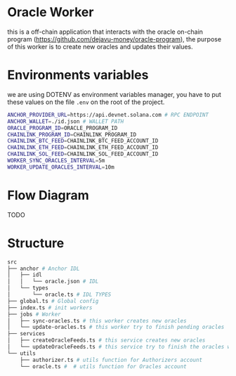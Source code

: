 # Oracle Worker

this is a off-chain application that interacts with the oracle on-chain program (https://github.com/dejavu-money/oracle-program), the purpose of this worker is to create new oracles and updates their values.

# Environments variables

we are using DOTENV as environment variables manager, you have to put these values on the file `.env` on the root of the project.

```bash
ANCHOR_PROVIDER_URL=https://api.devnet.solana.com # RPC ENDPOINT
ANCHOR_WALLET=./id.json # WALLET PATH
ORACLE_PROGRAM_ID=ORACLE_PROGRAM_ID
CHAINLINK_PROGRAM_ID=CHAINLINK_PROGRAM_ID
CHAINLINK_BTC_FEED=CHAINLINK_BTC_FEED_ACCOUNT_ID
CHAINLINK_ETH_FEED=CHAINLINK_ETH_FEED_ACCOUNT_ID
CHAINLINK_SOL_FEED=CHAINLINK_SOL_FEED_ACCOUNT_ID
WORKER_SYNC_ORACLES_INTERVAL=5m
WORKER_UPDATE_ORACLES_INTERVAL=10m
```

# Flow Diagram
TODO

# Structure
```bash
src
├── anchor # Anchor IDL
│   ├── idl
│   │   └── oracle.json # IDL
│   └── types
│       └── oracle.ts # IDL TYPES
├── global.ts # Global config
├── index.ts # init workers
├── jobs # Worker
│   ├── sync-oracles.ts # this worker creates new oracles
│   └── update-oracles.ts # this worker try to finish pending oracles
├── services
│   ├── createOracleFeeds.ts # this service creates new oracles
│   └── updateOracleFeeds.ts # this service try to finish the oracles where the attr is_finished is false
└── utils
    ├── authorizer.ts # utils function for Authorizers account
    └── oracle.ts #  # utils function for Oracles account
```

